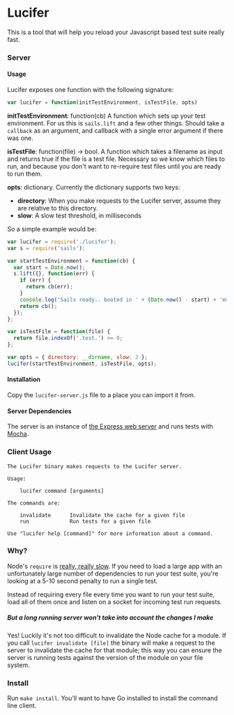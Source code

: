 # Lucifer

This is a tool that will help you reload your Javascript based test suite
really fast.

### Server 

#### Usage

Lucifer exposes one function with the following signature:

```javascript
var lucifer = function(initTestEnvironment, isTestFile, opts)
```

**initTestEnvironment**: function(cb) A function which sets up your test
environment. For us this is `sails.lift` and a few other things. Should take a
`callback` as an argument, and callback with a single error argument if there
was one.

**isTestFile**: function(file) -> bool. A function which takes a filename as
input and returns true if the file is a test file. Necessary so we know which
files to run, and because you don't want to re-require test files until you are
ready to run them.

**opts**: dictionary. Currently the dictionary supports two keys:

  - **directory**: When you make requests to the Lucifer server, assume they
    are relative to this directory.
  - **slow**: A slow test threshold, in milliseconds

So a simple example would be:

```javascript
var lucifer = require('./lucifer');
var s = require('sails');

var startTestEnvironment = function(cb) {
  var start = Date.now();
  s.lift({}, function(err) {
    if (err) {
      return cb(err);
    }
    console.log('Sails ready.. booted in ' + (Date.now() - start) + 'ms');
    return cb();
  });
};

var isTestFile = function(file) {
  return file.indexOf('.test.') >= 0;
};

var opts = { directory: __dirname, slow: 2 };
lucifer(startTestEnvironment, isTestFile, opts);
```

#### Installation

Copy the `lucifer-server.js` file to a place you can import it from.

#### Server Dependencies

The server is an instance of [the Express web server][express] and runs tests
with [Mocha][mocha].

[express]: http://expressjs.com/
[mocha]: http://mochajs.org/

### Client Usage

```
The Lucifer binary makes requests to the Lucifer server.

Usage:

    lucifer command [arguments]

The commands are:

    invalidate      Invalidate the cache for a given file
    run             Run tests for a given file

Use "lucifer help [command]" for more information about a command.
```

### Why?

Node's `require` is [really, really slow][slow]. If you need to load a large
app with an unfortunately large number of dependencies to run your test suite,
you're looking at a 5-10 second penalty to run a single test. 

Instead of requiring every file every time you want to run your test suite,
load all of them once and listen on a socket for incoming test run requests.

##### But a long running server won't take into account the changes I make

Yes! Luckily it's not too difficult to invalidate the Node cache for a module.
If you call `lucifer invalidate [file]` the binary will make a request to the
server to invalidate the cache for that module; this way you can ensure the
server is running tests against the version of the module on your file system.

### Install

Run `make install`. You'll want to have Go installed to install the command
line client.

[slow]: https://kev.inburke.com/kevin/node-require-is-dog-slow/
